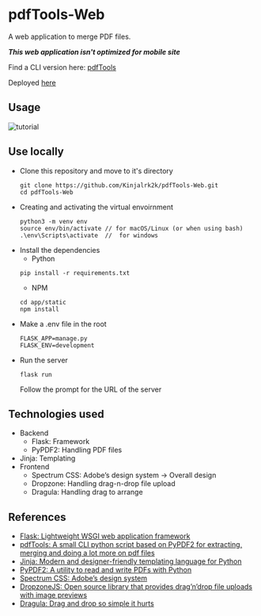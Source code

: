 # pdfTools-Web

A web application to merge PDF files.

**_This web application isn't optimized for mobile site_**

Find a CLI version here: [pdfTools](https://github.com/Kinjalrk2k/pdfTools)

Deployed [here](https://pdft00ls.herokuapp.com/)

## Usage

![tutorial](/app/static/screenshots/total.gif)

## Use locally

- Clone this repository and move to it's directory
  ```shell
  git clone https://github.com/Kinjalrk2k/pdfTools-Web.git
  cd pdfTools-Web
  ```
- Creating and activating the virtual envoirnment
  ```shell
  python3 -m venv env
  source env/bin/activate // for macOS/Linux (or when using bash)
  .\env\Scripts\activate  //  for windows
  ```
- Install the dependencies
  - Python
  ```shell
  pip install -r requirements.txt
  ```
  - NPM
  ```shell
  cd app/static
  npm install
  ```
- Make a .env file in the root
  ```
  FLASK_APP=manage.py
  FLASK_ENV=development
  ```
- Run the server
  ```shell
  flask run
  ```
  Follow the prompt for the URL of the server

## Technologies used

- Backend
  - Flask: Framework
  - PyPDF2: Handling PDF files
- Jinja: Templating
- Frontend
  - Spectrum CSS: Adobe’s design system → Overall design
  - Dropzone: Handling drag-n-drop file upload
  - Dragula: Handling drag to arrange

## References

- [Flask: Lightweight WSGI web application framework](https://flask.palletsprojects.com/en/1.1.x/)
- [pdfTools: A small CLI python script based on PyPDF2 for extracting, merging and doing a lot more on pdf files](https://github.com/Kinjalrk2k/pdfTools)
- [Jinja: Modern and designer-friendly templating language for Python](https://jinja.palletsprojects.com/en/2.11.x/)
- [PyPDF2: A utility to read and write PDFs with Python](https://pythonhosted.org/PyPDF2/)
- [Spectrum CSS: Adobe’s design system](https://opensource.adobe.com/spectrum-css/)
- [DropzoneJS: Open source library that provides drag’n’drop file uploads with image previews](https://www.dropzonejs.com/)
- [Dragula: Drag and drop so simple it hurts](https://github.com/bevacqua/dragula)
